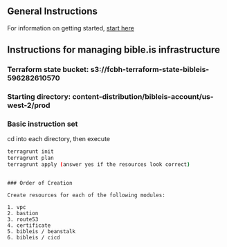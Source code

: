 ## General Instructions
For information on getting started, [start here](../../README.md)

## Instructions for managing bible.is infrastructure

### Terraform state bucket: s3://fcbh-terraform-state-bibleis-596282610570

### Starting directory: content-distribution/bibleis-account/us-west-2/prod

### Basic instruction set

cd into each directory, then execute

```bash
terragrunt init
terragrunt plan
terragrunt apply (answer yes if the resources look correct)
```

<!-- ### GitHub Access token for bibleis

The bibleis/cicd resources require permission to access the CodeCommit bibleis repository. From the faithcomesbyhearing account, generate a personal access token according to the following instructions https://docs.aws.amazon.com/codepipeline/latest/userguide/GitHub-create-personal-token-CLI.html

Name the token appropriately so it is clear where it is being used. Suggestion: AWS CodePipeline in us-east-2

Create an environment variable suitably named so Terraform will process it as an input variable

```bash
export TF_VAR_github_oauth_token=<github token> -->
```

### Order of Creation

Create resources for each of the following modules:

1. vpc
2. bastion
3. route53
4. certificate
5. bibleis / beanstalk
6. bibleis / cicd